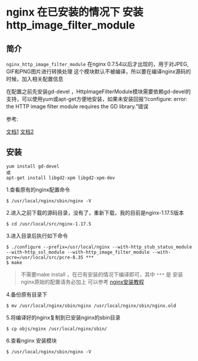 # nginx 在已安装的情况下 安装http_image_filter_module

## 简介 

`nginx_http_image_filter_module` 在nginx 0.7.54以后才出现的，用于对JPEG, GIF和PNG图片进行转换处理 这个模块默认不被编译，所以要在编译nginx源码的时候，加入相关配置信息

在配置之前先安装gd-devel ，HttpImageFilterModule模块需要依赖gd-devel的支持，可以使用yum或apt-get方便地安装，如果未安装回报“/configure: error: the HTTP image filter module requires the GD library.”错误

参考:

[文档1](https://blog.csdn.net/hb1707/article/details/52510611?utm_medium=distribute.pc_relevant.none-task-blog-BlogCommendFromMachineLearnPai2-1.nonecase&depth_1-utm_source=distribute.pc_relevant.none-task-blog-BlogCommendFromMachineLearnPai2-1.nonecase)
[文档2](https://blog.csdn.net/qq_36663951/article/details/80988392)

## 安装

```shell script
yum install gd-devel
或
apt-get install libgd2-xpm libgd2-xpm-dev
```


1.查看原有的nginx配置命令

```shell script
$ /usr/local/nginx/sbin/nginx -V
```

2.进入之前下载的源码目录，没有了，重新下载，我的目前是nginx-1.17.5版本

```shell script
$ cd /usr/local/src/nginx-1.17.5
```

3.进入目录后执行如下命令

```shell script
$ ./configure --prefix=/usr/local/nginx --with-http_stub_status_module --with-http_ssl_module --with-http_image_filter_module --with-pcre=/usr/local/src/pcre-8.35 ***
$ make
```

> 不需要make install ，在已有安装的情况下编译即可，其中 `***` 是 安装nginx原始的配置请务必加上 可以参考 [nginx安装教程](../nginx-setup.md)

4.备份原有目录下

```shell script
$ mv /usr/local/nginx/sbin/nginx /usr/local/nginx/sbin/nginx.old
```

5.将编译好的nginx复制到已安装nginx的sbin目录

```shell script
$ cp objs/nginx /usr/local/nginx/sbin/
```

6.查看nginx 安装模块

```shell script
$ /usr/local/nginx/sbin/nginx -V
```
